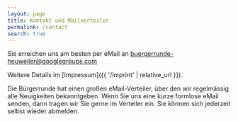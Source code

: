 ```yaml
---
layout: page
title: Kontakt und Mailverteiler
permalink: /contact
search: true
---
```


Sie erreichen uns am besten per eMail an <buergerrunde-heuweiler@googlegroups.com>

Weitere Details im [Impressum]({{ '/imprint' | relative_url }}).

Die Bürgerrunde hat einen großen eMail-Verteiler, über den wir regelmässig alle Neuigkeiten bekanntgeben. Wenn Sie uns eine kurze formlose eMail senden, dann tragen wir Sie gerne im Verteiler ein. Sie können sich jederzeit selbst wieder abmelden.

